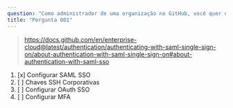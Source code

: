 ```yaml
---
question: "Como administrador de uma organização no GitHub, você quer que os usuários se autentiquem usando um provedor de identidade corporativo. Qual das opções a seguir é uma maneira de alcançar isso?"
title: "Pergunta 001"
---
```


> https://docs.github.com/en/enterprise-cloud@latest/authentication/authenticating-with-saml-single-sign-on/about-authentication-with-saml-single-sign-on#about-authentication-with-saml-sso
1. [x] Configurar SAML SSO
1. [ ] Chaves SSH Corporativas
1. [ ] Configurar OAuth SSO
1. [ ] Configurar MFA

